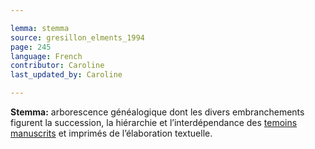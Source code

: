```yaml
---

lemma: stemma
source: gresillon_elments_1994
page: 245
language: French
contributor: Caroline
last_updated_by: Caroline

---
```


**Stemma:** arborescence généalogique dont les divers embranchements figurent la succession, la hiérarchie et l’interdépendance des [temoins](witness.html) [manuscrits](manuscript.html) et imprimés de l’élaboration textuelle.
